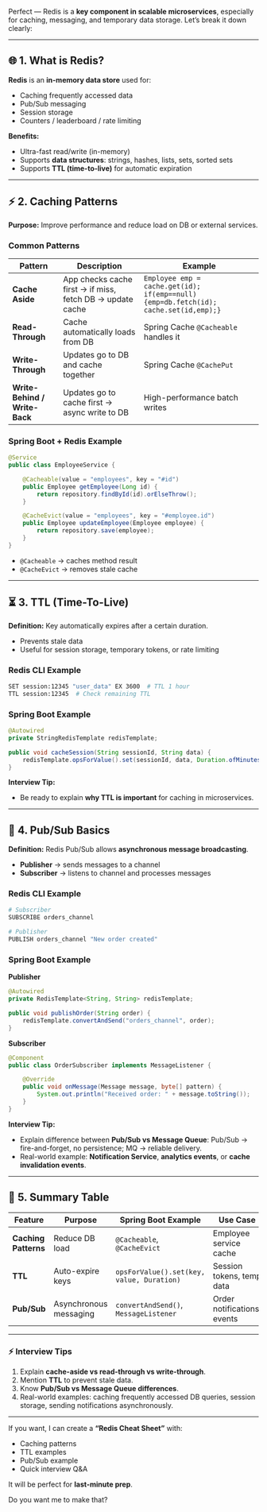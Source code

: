 Perfect — Redis is a **key component in scalable microservices**, especially for caching, messaging, and temporary data storage. Let’s break it down clearly:

---

## 🌐 **1. What is Redis?**

**Redis** is an **in-memory data store** used for:

- Caching frequently accessed data
- Pub/Sub messaging
- Session storage
- Counters / leaderboard / rate limiting

**Benefits:**

- Ultra-fast read/write (in-memory)
- Supports **data structures**: strings, hashes, lists, sets, sorted sets
- Supports **TTL (time-to-live)** for automatic expiration

---

## ⚡ **2. Caching Patterns**

**Purpose:** Improve performance and reduce load on DB or external services.

### **Common Patterns**

| Pattern                       | Description                                               | Example                                                                             |
| ----------------------------- | --------------------------------------------------------- | ----------------------------------------------------------------------------------- |
| **Cache Aside**               | App checks cache first → if miss, fetch DB → update cache | `Employee emp = cache.get(id); if(emp==null){emp=db.fetch(id); cache.set(id,emp);}` |
| **Read-Through**              | Cache automatically loads from DB                         | Spring Cache `@Cacheable` handles it                                                |
| **Write-Through**             | Updates go to DB and cache together                       | Spring Cache `@CachePut`                                                            |
| **Write-Behind / Write-Back** | Updates go to cache first → async write to DB             | High-performance batch writes                                                       |

### **Spring Boot + Redis Example**

```java
@Service
public class EmployeeService {

    @Cacheable(value = "employees", key = "#id")
    public Employee getEmployee(Long id) {
        return repository.findById(id).orElseThrow();
    }

    @CacheEvict(value = "employees", key = "#employee.id")
    public Employee updateEmployee(Employee employee) {
        return repository.save(employee);
    }
}
```

- `@Cacheable` → caches method result
- `@CacheEvict` → removes stale cache

---

## ⏳ **3. TTL (Time-To-Live)**

**Definition:** Key automatically expires after a certain duration.

- Prevents stale data
- Useful for session storage, temporary tokens, or rate limiting

### **Redis CLI Example**

```bash
SET session:12345 "user_data" EX 3600  # TTL 1 hour
TTL session:12345  # Check remaining TTL
```

### **Spring Boot Example**

```java
@Autowired
private StringRedisTemplate redisTemplate;

public void cacheSession(String sessionId, String data) {
    redisTemplate.opsForValue().set(sessionId, data, Duration.ofMinutes(30));
}
```

**Interview Tip:**

- Be ready to explain **why TTL is important** for caching in microservices.

---

## 📨 **4. Pub/Sub Basics**

**Definition:** Redis Pub/Sub allows **asynchronous message broadcasting**.

- **Publisher** → sends messages to a channel
- **Subscriber** → listens to channel and processes messages

### **Redis CLI Example**

```bash
# Subscriber
SUBSCRIBE orders_channel

# Publisher
PUBLISH orders_channel "New order created"
```

### **Spring Boot Example**

**Publisher**

```java
@Autowired
private RedisTemplate<String, String> redisTemplate;

public void publishOrder(String order) {
    redisTemplate.convertAndSend("orders_channel", order);
}
```

**Subscriber**

```java
@Component
public class OrderSubscriber implements MessageListener {

    @Override
    public void onMessage(Message message, byte[] pattern) {
        System.out.println("Received order: " + message.toString());
    }
}
```

**Interview Tip:**

- Explain difference between **Pub/Sub vs Message Queue**: Pub/Sub → fire-and-forget, no persistence; MQ → reliable delivery.
- Real-world example: **Notification Service**, **analytics events**, or **cache invalidation events**.

---

## 🧠 **5. Summary Table**

| Feature              | Purpose                | Spring Boot Example                       | Use Case                    |
| -------------------- | ---------------------- | ----------------------------------------- | --------------------------- |
| **Caching Patterns** | Reduce DB load         | `@Cacheable`, `@CacheEvict`               | Employee service cache      |
| **TTL**              | Auto-expire keys       | `opsForValue().set(key, value, Duration)` | Session tokens, temp data   |
| **Pub/Sub**          | Asynchronous messaging | `convertAndSend()`, `MessageListener`     | Order notifications, events |

---

### ⚡ **Interview Tips**

1. Explain **cache-aside vs read-through vs write-through**.
2. Mention **TTL** to prevent stale data.
3. Know **Pub/Sub vs Message Queue differences**.
4. Real-world examples: caching frequently accessed DB queries, session storage, sending notifications asynchronously.

---

If you want, I can create a **“Redis Cheat Sheet”** with:

- Caching patterns
- TTL examples
- Pub/Sub example
- Quick interview Q&A

It will be perfect for **last-minute prep**.

Do you want me to make that?
